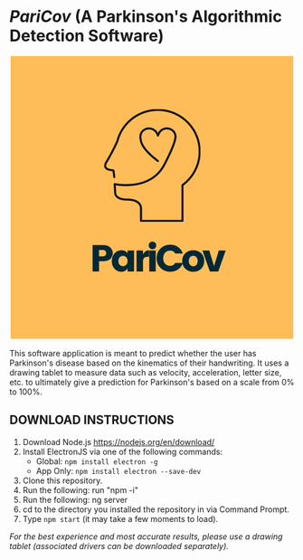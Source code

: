 # *PariCov* (A Parkinson's Algorithmic Detection Software)

<p align="center">
  <img src="https://github.com/SAHU-01/Pari_Cov/blob/master/src/icon/1.png">
</p>

This software application is meant to predict whether the user has Parkinson's disease based on the kinematics of their handwriting. It uses a drawing tablet to measure data such as velocity, acceleration, letter size, etc. to ultimately give a prediction for Parkinson's based on a scale from 0% to 100%.

## DOWNLOAD INSTRUCTIONS
1) Download Node.js https://nodejs.org/en/download/
2) Install ElectronJS via one of the following commands:
   - Global: `npm install electron -g`
   - App Only: `npm install electron --save-dev`
3) Clone this repository.
4) Run the following: run "npm -i"
5) Run the following: ng server
5) cd to the directory you installed the repository in via Command Prompt.
6) Type `npm start` (it may take a few moments to load).

*For the best experience and most accurate results, please use a drawing tablet (associated drivers can be downloaded separately).* 
